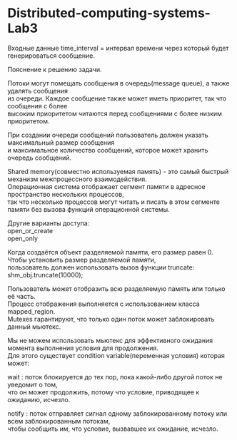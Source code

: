 # Distributed-computing-systems-Lab3

Входные данные
time_interval = интервал времени через который будет генерироваться сообщение.      

Пояснение к решению задачи.

Потоки могут помещать сообщения в очередь(message queue), а также удалять сообщения       
из очереди. Каждое сообщение также может иметь приоритет, так что сообщения с более       
высоким приоритетом читаются перед сообщениями с более низким приоритетом.       

При создании очереди сообщений пользователь должен указать максимальный размер сообщения         
и максимальное количество сообщений, которое может хранить очередь сообщений.        

Shared memory(совместно используемая память) - это самый быстрый механизм межпроцессного взаимодействия.        
Операционная система отображает сегмент памяти в адресное пространство нескольких процессов,         
так что несколько процессов могут читать и писать в этом сегменте памяти без вызова функций операционной системы.   

Другие варианты доступа:                
open_or_create        
open_only         

Когда создаётся объект разделяемой памяти, его размер равен 0. Чтобы установить размер разделяемой памяти,         
пользователь должен использовать вызов функции truncate:        
shm_obj.truncate(10000);        

Пользователь может отобразить всю разделяемую память или только её часть.        
Процесс отображения выполняется с использованием класса mapped_region.         
Mutexes гарантируют, что только один поток может заблокировать данный мьютекс.         

Мы не можем использовать мьютекс для эффективного ожидания момента выполнения условия для продолжения.        
Для этого существует condition variable(переменная условия) которая может:      

wait : поток блокируется до тех пор, пока какой-либо другой поток не уведомит о том,        
что он может продолжить, потому что условие, приводящее к ожиданию, исчезло.   

notify : поток отправляет сигнал одному заблокированному потоку или всем заблокированным потокам,         
чтобы сообщить им, что условие, вызвавшее их ожидание, исчезло.
